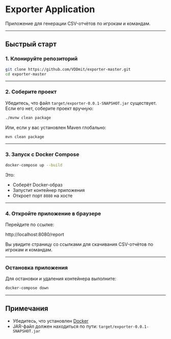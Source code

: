# Exporter Application

Приложение для генерации CSV-отчётов по игрокам и командам.

---

## Быстрый старт

### 1. Клонируйте репозиторий

```bash
git clone https://github.com/VDDmit/exporter-master.git
cd exporter-master
```

---

### 2. Соберите проект

Убедитесь, что файл `target/exporter-0.0.1-SNAPSHOT.jar` существует. Если его нет, соберите проект вручную:

```bash
./mvnw clean package
```

Или, если у вас установлен Maven глобально:

```bash
mvn clean package
```

---

### 3. Запуск с Docker Compose

```bash
docker-compose up --build
```

Это:
- Соберёт Docker-образ
- Запустит контейнер приложения
- Откроет порт `8080` на хосте

---

### 4. Откройте приложение в браузере

Перейдите по ссылке:

http://localhost:8080/report

Вы увидите страницу со ссылками для скачивания CSV-отчётов по игрокам и командам.

---

### Остановка приложения

Для остановки и удаления контейнера выполните:

```bash
docker-compose down
```

---

## Примечания

- Убедитесь, что установлен [Docker](https://docs.docker.com/get-docker/)
- JAR-файл должен находиться по пути: `target/exporter-0.0.1-SNAPSHOT.jar`
